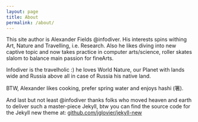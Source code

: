 ```yaml
---
layout: page
title: About
permalink: /about/
---
```


This site author is Alexander Fields @infodiver. His interests spins withing Art, Nature and Travelling, i.e. Research. Also he likes diving into new captive topic and now takes practice in computer arts/science, roller skates slalom to balance main passion for fineArts.
 
Infodiver is the travelholic :) he loves World Nature, our Planet with lands wide and Russia above all in case of Russia his native land.

BTW, Alexander likes cooking, prefer spring water and enjoys hashi (箸).

And last but not least @infodiver thanks folks who moved heaven and earth to deliver such a master-piece Jekyll, btw you can find the source code for the Jekyll new theme at: [github.com/jglovier/jekyll-new](https://github.com/jglovier/jekyll-new)
